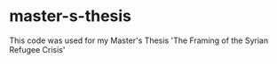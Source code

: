 # master-s-thesis
This code was used for my Master's Thesis 'The Framing of the Syrian Refugee Crisis'

